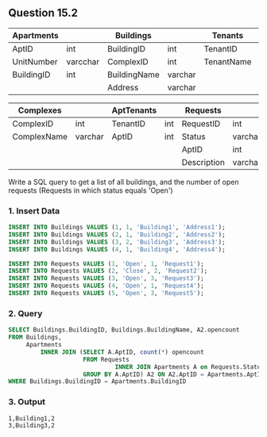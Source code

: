 ## Question 15.2

| Apartments 	|          	| Buildings    	|         	| Tenants    	|         	|
|------------	|----------	|--------------	|---------	|------------	|---------	|
| AptID      	| int      	| BuildingID   	| int     	| TenantID   	| int     	|
| UnitNumber 	| varcchar 	| ComplexID    	| int     	| TenantName 	| varchar 	|
| BuildingID 	| int      	| BuildingName 	| varchar 	|            	|         	|
|            	|          	| Address      	| varchar 	|            	|         	|

| Complexes   	|         	| AptTenants 	|     	| Requests   	|         	|
|-------------	|---------	|------------	|-----	|------------	|---------	|
| ComplexID   	| int     	| TenantID   	| int 	| RequestID  	| int     	|
| ComplexName 	| varchar 	| AptID      	| int 	| Status     	| varchar 	|
|             	|         	|            	|     	| AptID      	| int     	|
|             	|         	|            	|     	| Description 	| varchar 	|

Write a SQL query to get a list of all buildings, and the number of open requests
(Requests in which status equals 'Open')

### 1. Insert Data

```sql
INSERT INTO Buildings VALUES (1, 1, 'Building1', 'Address1');
INSERT INTO Buildings VALUES (2, 1, 'Building2', 'Address2');
INSERT INTO Buildings VALUES (3, 2, 'Building3', 'Address3');
INSERT INTO Buildings VALUES (4, 1, 'Building4', 'Address4');

INSERT INTO Requests VALUES (1, 'Open', 1, 'Request1');
INSERT INTO Requests VALUES (2, 'Close', 2, 'Request2');
INSERT INTO Requests VALUES (3, 'Open', 3, 'Request3');
INSERT INTO Requests VALUES (4, 'Open', 1, 'Request4');
INSERT INTO Requests VALUES (5, 'Open', 3, 'Request5');

```

### 2. Query
```sql
SELECT Buildings.BuildingID, Buildings.BuildingName, A2.opencount
FROM Buildings,
     Apartments
         INNER JOIN (SELECT A.AptID, count(*) opencount
                     FROM Requests
                              INNER JOIN Apartments A on Requests.Status = 'Open' AND Requests.AptID = A.AptID
                     GROUP BY A.AptID) A2 ON A2.AptID = Apartments.AptID
WHERE Buildings.BuildingID = Apartments.BuildingID

```

### 3. Output
```csv
1,Building1,2
3,Building3,2
```